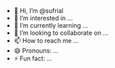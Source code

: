 - 👋 Hi, I’m @sufrial
- 👀 I’m interested in ...
- 🌱 I’m currently learning ...
- 💞️ I’m looking to collaborate on ...
- 📫 How to reach me ...
- 😄 Pronouns: ...
- ⚡ Fun fact: ...

<!---
sufrial/sufrial is a ✨ special ✨ repository because its `README.md` (this file) appears on your GitHub profile.
You can click the Preview link to take a look at your changes.
--->
